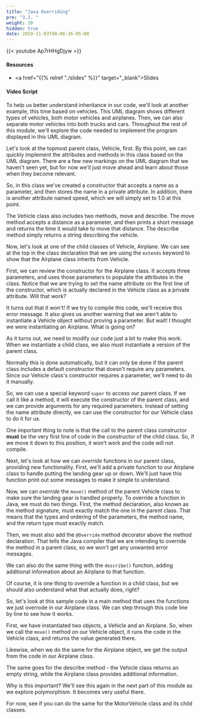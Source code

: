 ```yaml
---
title: "Java Overriding"
pre: "3.J. "
weight: 30
hidden: true
date: 2019-11-03T00:00:26-05:00
---
```


{{< youtube Ap7rHHgDjyw >}}

#### Resources

* <a href="{{% relref "./slides" %}}" target="_blank">Slides</a>

#### Video Script

To help us better understand inheritance in our code, we'll look at another example, this time based on vehicles. This UML diagram shows different types of vehicles, both motor vehicles and airplanes. Then, we can also separate motor vehicles into both trucks and cars. Throughout the rest of this module, we'll explore the code needed to implement the program displayed in this UML diagram.

Let's look at the topmost parent class, Vehicle, first. By this point, we can quickly implement the attributes and methods in this class based on the UML diagram. There are a few new markings on the UML diagram that we haven't seen yet, but for now we'll just move ahead and learn about those when they become relevant.

So, in this class we've created a constructor that accepts a name as a parameter, and then stores the name in a private attribute. In addition, there is another attribute named speed, which we will simply set to 1.0 at this point.

The Vehicle class also includes two methods, move and describe. The move method accepts a distance as a parameter, and then prints a short message and returns the time it would take to move that distance. The describe method simply returns a string describing the vehicle.

Now, let's look at one of the child classes of Vehicle, Airplane. We can see at the top in the class declaration that we are using the `extends` keyword to show that the Airplane class inherits from Vehicle.

First, we can review the constructor for the Airplane class. It accepts three parameters, and uses those parameters to populate the attributes in the class. Notice that we are trying to set the name attribute on the first line of the constructor, which is actually declared in the Vehicle class as a private attribute. Will that work?

It turns out that it won't! If we try to compile this code, we'll receive this  error message. It also gives us another warning that we aren't able to instantiate a Vehicle object without proving a parameter. But wait! I thought we were instantiating an Airplane. What is going on?

As it turns out, we need to modify our code just a bit to make this work. When we instantiate a child class, we also must instantiate a version of the parent class.

Normally this is done automatically, but it can only be done if the parent class includes a default constructor that doesn't require any parameters. Since our Vehicle class's constructor requires a parameter, we'll need to do it manually.

So, we can use a special keyword `super` to access our parent class. If we call it like a method, it will execute the constructor of the parent class, and we can provide arguments for any required parameters. Instead of setting the name attribute directly, we can use the constructor for our Vehicle class to do it for us.

One important thing to note is that the call to the parent class constructor **must** be the very first line of code in the constructor of the child class. So, if we move it down to this position, it won't work and the code will not compile.

Next, let's look at how we can _override_ functions in our parent class, providing new functionality. First, we'll add a private function to our Airplane class to handle putting the landing gear up or down. We'll just have this function print out some messages to make it simple to understand.

Now, we can _override_ the `move()` method of the parent Vehicle class to make sure the landing gear is handled properly. To override a function in Java, we must do two things. First, the method declaration, also known as the method signature, must exactly match the one in the parent class. That means that the types and ordering of the parameters, the method name, and the return type must exactly match.

Then, we must also add the `@Override` method decorator above the method declaration. That tells the Java compiler that we are intending to override the method in a parent class, so we won't get any unwanted error messages.

We can also do the same thing with the `describe()` function, adding additional information about an Airplane to that function.

Of course, it is one thing to override a function in a child class, but we should also understand what that actually does, right?

So, let's look at this sample code in a main method that uses the functions we just overrode in our Airplane class. We can step through this code line by line to see how it works.

First, we have instantiated two objects, a Vehicle and an Airplane. So, when we call the `move()` method on our Vehicle object, it runs the code in the Vehicle class, and returns the value generated there.

Likewise, when we do the same for the Airplane object, we get the output from the code in our Airplane class.

The same goes for the describe method - the Vehicle class returns an empty string, while the Airplane class provides additional information.

Why is this important? We'll see this again in the next part of this module as we explore polymorphism. It becomes very useful there.

For now, see if you can do the same for the MotorVehicle class and its child classes.
